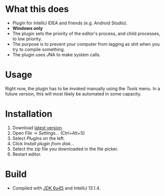 # What this does
- Plugin for IntelliJ IDEA and friends (e.g. Android Studio).
- **Windows only**
- The plugin sets the priority of the editor's process, and child processes, to low priority.
- The purpose is to prevent your computer from lagging as shit when you try to compile something.
- The plugin uses JNA to make system calls.

# Usage
Right now, the plugin has to be invoked manually using the _Tools_ menu. In a future version, this will most likely be automated in some capacity.

# Installation
1. Download [latest version](https://github.com/stefansundin/intellij-low-priority/releases/latest).
2. Open _File_ → _Settings..._ (Ctrl+Alt+S)
3. Select _Plugins_ on the left.
4. Click _Install plugin from disk..._
5. Select the zip file you downloaded in the file picker.
6. Restart editor.

# Build
- Compiled with [JDK 6u45](http://www.oracle.com/technetwork/java/javase/downloads/java-archive-downloads-javase6-419409.html#jdk-6u45-oth-JPR) and IntelliJ 13.1.4.
